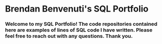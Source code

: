 # Brendan Benvenuti's SQL Portfolio
### Welcome to my SQL Portfolio! The code repositories contained here are examples of lines of SQL code I have written. Please feel free to reach out with any questions. Thank you. 
